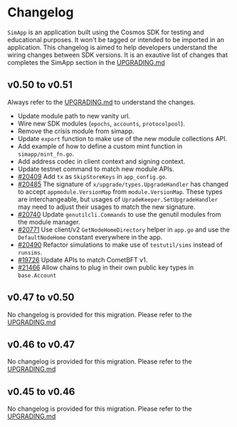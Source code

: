 <!--
Guiding Principles:
Changelogs are for humans, not machines.
There should be an entry for every single version.
The same types of changes should be grouped.
Versions and sections should be linkable.
The latest version comes first.
The release date of each version is displayed.
Mention whether you follow Semantic Versioning.
Usage:
Change log entries are to be added to the Unreleased section under the
appropriate stanza (see below). Each entry should ideally include a tag and
the Github issue reference in the following format:
* (<tag>) [#<issue-number>] Changelog message.
Types of changes (Stanzas):
"Features" for new features.
"Improvements" for changes in existing functionality.
"Deprecated" for soon-to-be removed features.
"Bug Fixes" for any bug fixes.
"API Breaking" for breaking exported APIs used by developers building on SDK.
Ref: https://keepachangelog.com/en/1.0.0/
-->

# Changelog

`SimApp` is an application built using the Cosmos SDK for testing and educational purposes.
It won't be tagged or intended to be imported in an application.
This changelog is aimed to help developers understand the wiring changes between SDK versions.
It is an exautive list of changes that completes the SimApp section in the [UPGRADING.md](https://github.com/cosmos/cosmos-sdk/blob/main/UPGRADING.md#simapp)

## v0.50 to v0.51

Always refer to the [UPGRADING.md](https://github.com/cosmos/cosmos-sdk/blob/main/UPGRADING.md) to understand the changes.

* Update module path to new vanity url.
* Wire new SDK modules (`epochs`, `accounts`, `protocolpool`).
* Remove the crisis module from simapp.
* Update `export` function to make use of the new module collections API.
* Add example of how to define a custom mint function in `simapp/mint_fn.go`.
* Add address codec in client context and signing context.
* Update testnet command to match new module APIs.
* [#20409](https://github.com/cosmos/cosmos-sdk/pull/20409) Add `tx` as `SkipStoreKeys` in `app_config.go`.
* [#20485](https://github.com/cosmos/cosmos-sdk/pull/20485) The signature of `x/upgrade/types.UpgradeHandler` has changed to accept `appmodule.VersionMap` from `module.VersionMap`.  These types are interchangeable, but usages of `UpradeKeeper.SetUpgradeHandler` may need to adjust their usages to match the new signature.
* [#20740](https://github.com/cosmos/cosmos-sdk/pull/20740) Update `genutilcli.Commands` to use the genutil modules from the module manager.
* [#20771](https://github.com/cosmos/cosmos-sdk/pull/20771) Use client/v2 `GetNodeHomeDirectory` helper in `app.go` and use the `DefaultNodeHome` constant everywhere in the app.
* [#20490](https://github.com/cosmos/cosmos-sdk/pull/20490) Refactor simulations to make use of `testutil/sims` instead of `runsims`.
* [#19726](https://github.com/cosmos/cosmos-sdk/pull/19726) Update APIs to match CometBFT v1.
* [#21466](https://github.com/cosmos/cosmos-sdk/pull/21466) Allow chains to plug in their own public key types in `base.Account`
<!-- TODO: move changelog.md elements to here -->

## v0.47 to v0.50

No changelog is provided for this migration. Please refer to the [UPGRADING.md](https://github.com/cosmos/cosmos-sdk/blob/main/UPGRADING.md#v050x)

## v0.46 to v0.47

No changelog is provided for this migration. Please refer to the [UPGRADING.md](https://github.com/cosmos/cosmos-sdk/blob/main/UPGRADING.md#v047x)

## v0.45 to v0.46

No changelog is provided for this migration. Please refer to the [UPGRADING.md](https://github.com/cosmos/cosmos-sdk/blob/main/UPGRADING.md#v046x)
